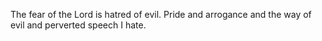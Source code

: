 The fear of the Lord is hatred of evil. Pride and arrogance and the way of evil and perverted speech I hate.
